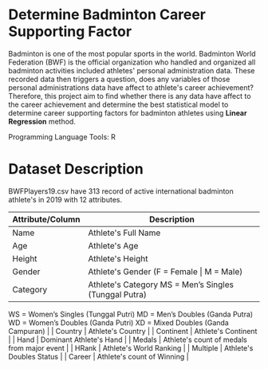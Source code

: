 # Determine Badminton Career Supporting Factor

Badminton is one of the most popular sports in the world. Badminton World Federation (BWF) is the official organization who handled and organized all badminton activities included athletes' personal administration data. These recorded data then triggers a question, does any variables of those personal administrations data have affect to athlete's career achievement? Therefore, this project aim to find whether there is any data have affect to the career achievement and determine the best statistical model to determine career supporting factors for badminton athletes using **Linear Regression** method.

Programming Language Tools: R

# Dataset Description
BWFPlayers19.csv have 313 record of active international badminton athlete's in 2019 with 12 attributes.

| Attribute/Column  | Description |
| ------------- | ------------- |
| Name  | Athlete's Full Name |
| Age  | Athlete's Age  |
| Height  | Athlete's Height  |
| Gender  | Athlete's Gender (F = Female \| M = Male) |
| Category  | Athlete's Category MS = Men’s Singles (Tunggal Putra)
WS = Women’s Singles (Tunggal Putri)
MD = Men’s Doubles (Ganda Putra)
WD = Women’s Doubles (Ganda Putri)
XD = Mixed Doubles (Ganda Campuran) |
| Country  | Athlete's Country |
| Continent  | Athlete's Continent  |
| Hand  | Dominant Athlete's Hand  |
| Medals  | Athlete's count of medals from major event  |
| HRank  | Athlete's World Ranking |
| Multiple  | Athlete's Doubles Status  |
| Career  | Athlete's count of Winning  |
